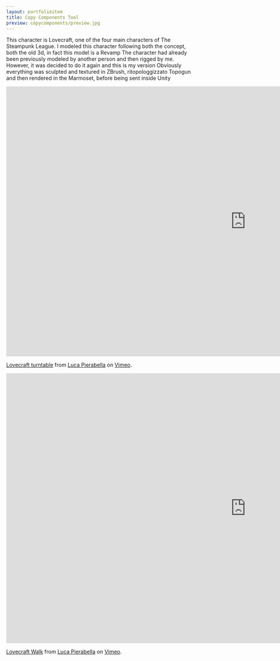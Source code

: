 ```yaml
---
layout: portfolioitem
title: Copy Components Tool
preview: copycomponents/preview.jpg
---
```

This character is Lovecraft, one of the four main characters of The Steampunk League.
I modeled this character following both the concept, both the old 3d, in fact this model is a Revamp
The character had already been previously modeled by another person and then rigged by me.
However, it was decided to do it again and this is my version
Obviously everything was sculpted and textured in ZBrush, ritopologgizzato Topogun and then rendered in the Marmoset, before being sent inside Unity

<!--more-->
<iframe src="https://player.vimeo.com/video/118397949" width="1280" height="720" frameborder="0" webkitallowfullscreen mozallowfullscreen allowfullscreen></iframe>
<p><a href="https://vimeo.com/118397949">Lovecraft turntable</a> from <a href="https://vimeo.com/user1489637">Luca Pierabella</a> on <a href="https://vimeo.com">Vimeo</a>.</p>

<iframe src="https://player.vimeo.com/video/118398346" width="1280" height="720" frameborder="0" webkitallowfullscreen mozallowfullscreen allowfullscreen></iframe>
<p><a href="https://vimeo.com/118398346">Lovecraft Walk</a> from <a href="https://vimeo.com/user1489637">Luca Pierabella</a> on <a href="https://vimeo.com">Vimeo</a>.</p>
